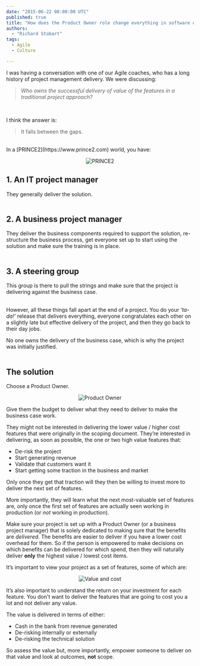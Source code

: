 ```yaml
---
date: "2015-06-22 08:00:00 UTC"
published: true
title: "How does the Product Owner role change everything in software delivery?"
authors:
  - "Richard Stobart"
tags:
  - Agile
  - Culture

---
```


I was having a conversation with one of our Agile coaches, who has a long history of project management delivery. We were discussing:<br/>

> <i>Who owns the successful delivery of value of the features in a traditional project approach?</i>
<br/>

I think the answer is:<br/>

> It falls between the gaps.

<br/>
In a [PRINCE2](https://www.prince2.com) world, you have:<br/>

<p align="center"><img src="http://bit.ly/1Ml9VHn" alt="PRINCE2"></p>

<h2>1. An IT project manager</h2>
They generally deliver the solution.<br/>
<br/>

<h2>2. A business project manager</h2>
They deliver the business components required to support the solution, re-structure the business process, get everyone set up to start using the solution and make sure the training is in place.<br/>
<br/>

<h2>3. A steering group</h2>
This group is there to pull the strings and make sure that the project is delivering against the business case.<br/>
<br/>

However, all these things fall apart at the end of a project. You do your <i>‘ta-da!’</i> release that delivers everything, everyone congratulates each other on a slightly late but effective delivery of the project, and then they go back to their day jobs.<br/>

No one owns the delivery of the business case, which is why the project was initially justified.<br/>
<br/>

<h2>The solution</h2>

Choose a Product Owner.<br/>

<p align="center"><img src="http://bit.ly/1BKwHCk" alt="Product Owner"></p>

Give them the budget to deliver what they need to deliver to make the business case work.<br/>

They might not be interested in delivering the lower value / higher cost features that were originally in the scoping document. They’re interested in delivering, as soon as possible, the one or two high value features that:<br/>

* De-risk the project
* Start generating revenue
* Validate that customers want it
* Start getting some traction in the business and market

Only once they get that traction will they then be willing to invest more to deliver the next set of features.<br/>

More importantly, they will learn what the next most-valuable set of features are, only once the first set of features are actually seen working in production (or <i>not</i> working in production).<br/>

Make sure your project is set up with a Product Owner (or a business project manager) that is solely dedicated to making sure that the benefits are <i>delivered</i>. The benefits are easier to deliver if you have a lower cost overhead for them. So if the person is empowered to make decisions on which benefits can be delivered for which spend, then they will naturally deliver <b>only</b> the highest value / lowest cost items.<br/>

It’s important to view your project as a set of features, some of which are:<br/>

<p align="center"><img src="http://bit.ly/1GksEUs" alt="Value and cost"></p>

It’s also important to understand the return on your investment for each feature. You don't want to deliver the features that are going to cost you a lot and not deliver any value.<br/>

The value is delivered in terms of either:

* Cash in the bank from revenue generated
* De-risking internally or externally
* De-risking the technical solution

So assess the value but, more importantly, empower someone to deliver on that value and look at outcomes, <b>not</b> scope.
